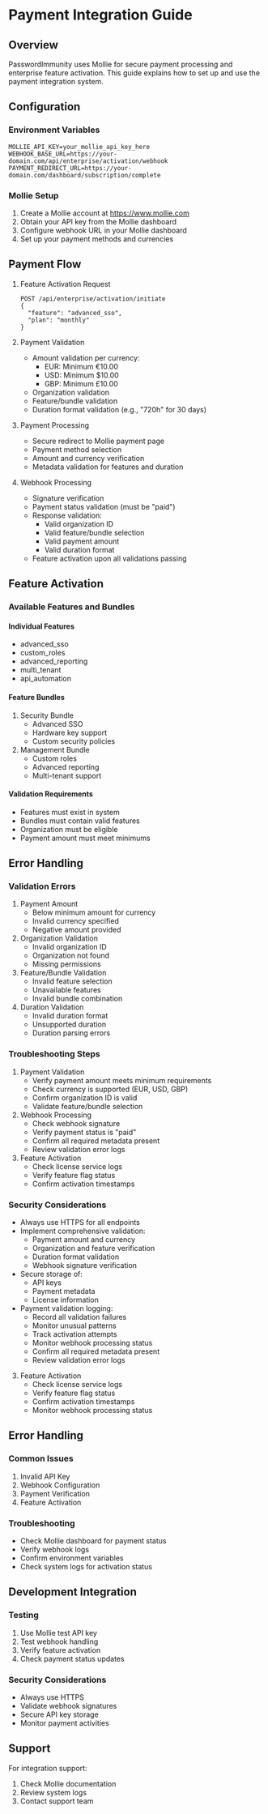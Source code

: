 # Payment Integration Guide

## Overview
PasswordImmunity uses Mollie for secure payment processing and enterprise feature activation. This guide explains how to set up and use the payment integration system.

## Configuration

### Environment Variables
```env
MOLLIE_API_KEY=your_mollie_api_key_here
WEBHOOK_BASE_URL=https://your-domain.com/api/enterprise/activation/webhook
PAYMENT_REDIRECT_URL=https://your-domain.com/dashboard/subscription/complete
```

### Mollie Setup
1. Create a Mollie account at https://www.mollie.com
2. Obtain your API key from the Mollie dashboard
3. Configure webhook URL in your Mollie dashboard
4. Set up your payment methods and currencies

## Payment Flow

1. Feature Activation Request
   ```http
   POST /api/enterprise/activation/initiate
   {
     "feature": "advanced_sso",
     "plan": "monthly"
   }
   ```

2. Payment Validation
   - Amount validation per currency:
     - EUR: Minimum €10.00
     - USD: Minimum $10.00
     - GBP: Minimum £10.00
   - Organization validation
   - Feature/bundle validation
   - Duration format validation (e.g., "720h" for 30 days)

3. Payment Processing
   - Secure redirect to Mollie payment page
   - Payment method selection
   - Amount and currency verification
   - Metadata validation for features and duration

4. Webhook Processing
   - Signature verification
   - Payment status validation (must be "paid")
   - Response validation:
     - Valid organization ID
     - Valid feature/bundle selection
     - Valid payment amount
     - Valid duration format
   - Feature activation upon all validations passing

## Feature Activation

### Available Features and Bundles

#### Individual Features
- advanced_sso
- custom_roles
- advanced_reporting
- multi_tenant
- api_automation

#### Feature Bundles
1. Security Bundle
   - Advanced SSO
   - Hardware key support
   - Custom security policies
2. Management Bundle
   - Custom roles
   - Advanced reporting
   - Multi-tenant support

#### Validation Requirements
- Features must exist in system
- Bundles must contain valid features
- Organization must be eligible
- Payment amount must meet minimums

## Error Handling

### Validation Errors
1. Payment Amount
   - Below minimum amount for currency
   - Invalid currency specified
   - Negative amount provided
2. Organization Validation
   - Invalid organization ID
   - Organization not found
   - Missing permissions
3. Feature/Bundle Validation
   - Invalid feature selection
   - Unavailable features
   - Invalid bundle combination
4. Duration Validation
   - Invalid duration format
   - Unsupported duration
   - Duration parsing errors

### Troubleshooting Steps
1. Payment Validation
   - Verify payment amount meets minimum requirements
   - Check currency is supported (EUR, USD, GBP)
   - Confirm organization ID is valid
   - Validate feature/bundle selection
2. Webhook Processing
   - Check webhook signature
   - Verify payment status is "paid"
   - Confirm all required metadata present
   - Review validation error logs
3. Feature Activation
   - Check license service logs
   - Verify feature flag status
   - Confirm activation timestamps

### Security Considerations
- Always use HTTPS for all endpoints
- Implement comprehensive validation:
  - Payment amount and currency
  - Organization and feature verification
  - Duration format validation
  - Webhook signature verification
- Secure storage of:
  - API keys
  - Payment metadata
  - License information
- Payment validation logging:
  - Record all validation failures
  - Monitor unusual patterns
  - Track activation attempts
   - Monitor webhook processing status
   - Confirm all required metadata present
   - Review validation error logs
3. Feature Activation
   - Check license service logs
   - Verify feature flag status
   - Confirm activation timestamps
   - Monitor webhook processing status

## Error Handling

### Common Issues
1. Invalid API Key
2. Webhook Configuration
3. Payment Verification
4. Feature Activation

### Troubleshooting
- Check Mollie dashboard for payment status
- Verify webhook logs
- Confirm environment variables
- Check system logs for activation status

## Development Integration

### Testing
1. Use Mollie test API key
2. Test webhook handling
3. Verify feature activation
4. Check payment status updates

### Security Considerations
- Always use HTTPS
- Validate webhook signatures
- Secure API key storage
- Monitor payment activities

## Support
For integration support:
1. Check Mollie documentation
2. Review system logs
3. Contact support team
